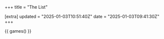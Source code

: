 +++
title = "The List"

[extra]
updated = "2025-01-03T10:51:40Z"
date = "2025-01-03T09:41:30Z"
+++

{{ games() }}
